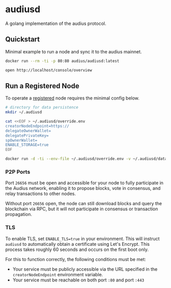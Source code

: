 # audiusd

A golang implementation of the audius protocol.

## Quickstart

Minimal example to run a node and sync it to the audius mainnet.

```bash
docker run --rm -ti -p 80:80 audius/audiusd:latest

open http://localhost/console/overview
```

## Run a Registered Node

To operate a [registered](https://docs.audius.org/node-operator/setup/registration/) node requires the minimal config below.

```bash
# directory for data persistence
mkdir ~/.audiusd

cat <<EOF > ~/.audiusd/override.env
creatorNodeEndpoint=https://
delegateOwnerWallet=
delegatePrivateKey=
spOwnerWallet=
ENABLE_STORAGE=true
EOF

docker run -d -ti --env-file ~/.audiusd/override.env -v ~/.audiusd/data:/data -p 80:80 -p 443:443 -p 26656:26656 audius/audiusd:latest
```

### P2P Ports

Port `26656` must be open and accessible for your node to fully participate in the Audius network, enabling it to propose blocks, vote in consensus, and relay transactions to other nodes.

Without port `26656` open, the node can still download blocks and query the blockchain via RPC, but it will not participate in consensus or transaction propagation.

### TLS

To enable TLS, set `ENABLE_TLS=true` in your environment. This will instruct `audiusd` to automatically obtain a certificate using Let's Encrypt. This process takes roughly 60 seconds and occurs on the first boot only.

For this to function correctly, the following conditions must be met:
- Your service must be publicly accessible via the URL specified in the `creatorNodeEndpoint` environment variable.
- Your service must be reachable on both port `:80` and port `:443`
